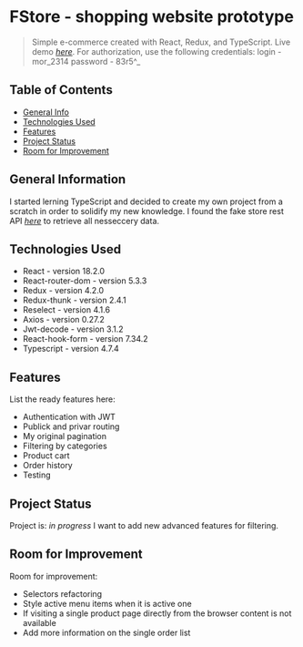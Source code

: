 # FStore - shopping website prototype
> Simple e-commerce created with React, Redux, and TypeScript.
> Live demo [_here_](https://f-store-olkhovoi.netlify.app/).
> For authorization, use the following credentials: login - mor_2314 password - 83r5^_

## Table of Contents
* [General Info](#general-information)
* [Technologies Used](#technologies-used)
* [Features](#features)
* [Project Status](#project-status)
* [Room for Improvement](#room-for-improvement)


## General Information
I started lerning TypeScript and decided to create my own project from a scratch in order to solidify my new knowledge. I found the fake store rest API [_here_](https://fakestoreapi.com/)  to retrieve all nesseccery data. 


## Technologies Used
- React  - version 18.2.0
- React-router-dom  - version 5.3.3
- Redux - version 4.2.0
- Redux-thunk - version 2.4.1
- Reselect - version 4.1.6
- Axios - version 0.27.2
- Jwt-decode - version 3.1.2
- React-hook-form - version 7.34.2
- Typescript - version 4.7.4


## Features
List the ready features here:
- Authentication with JWT
- Publick and privar routing
- My original pagination
- Filtering by categories
- Product cart
- Order history
- Testing

## Project Status
Project is: _in progress_ 
I want to add new advanced features for filtering.


## Room for Improvement
Room for improvement:
- Selectors refactoring
- Style active menu items when it is active one
- If visiting a single product page directly from the browser content is not available
- Add more information on the single order list
